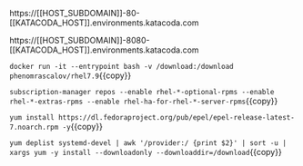 https://[[HOST_SUBDOMAIN]]-80-[[KATACODA_HOST]].environments.katacoda.com


https://[[HOST_SUBDOMAIN]]-8080-[[KATACODA_HOST]].environments.katacoda.com

`docker run -it --entrypoint bash -v /download:/download phenomrascalov/rhel7.9`{{copy}}

`subscription-manager repos --enable rhel-*-optional-rpms --enable rhel-*-extras-rpms --enable rhel-ha-for-rhel-*-server-rpms`{{copy}}

`yum install https://dl.fedoraproject.org/pub/epel/epel-release-latest-7.noarch.rpm -y`{{copy}}

`yum deplist systemd-devel | awk '/provider:/ {print $2}' | sort -u | xargs yum -y install --downloadonly --downloaddir=/download`{{copy}}
